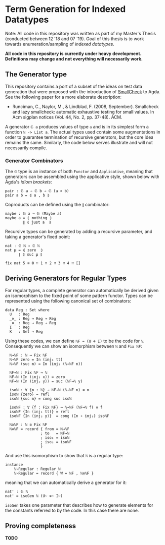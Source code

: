 # Term Generation for Indexed Datatypes

Note: All code in this repository was written as part of my Master's Thesis (conducted between 12 '18 and 07 `19). Goal of this thesis is to work towards enumeration/sampling of *indexed datatypes*. 

**All code in this repository is currently under heavy development. Definitions may change and not everything will necessarily work.**

## The Generator type

This repository contains a port of a subset of the ideas on test data generation that were proposed with the introduction of [SmallCheck](https://github.com/feuerbach/smallcheck) to Agda. See the following paper for a more elaborate description:

* Runciman, C., Naylor, M., & Lindblad, F. (2008, September). Smallcheck and lazy smallcheck: automatic exhaustive testing for small values. In Acm sigplan notices (Vol. 44, No. 2, pp. 37-48). ACM.

A generator `𝔾 a` produces values of type `a` and is in its simplest form a function `ℕ -> List a`. The actual types used contain some augmentations in order to guarantee termination of recursive generators, but the core idea remains the same. Similarly, the code below serves illustrate and will not necessarily compile. 

### Generator Combinators

The `𝔾` type is an instance of both `Functor` and `Applicative`, meaning that generators can be assembled using the applicative style, shown below with Agda's *idiom brackets*: 

```
pair : 𝔾 a → 𝔾 b → 𝔾 (a × b)
pair a b = ⦇ a , b ⦈
```

Coproducts can be defined using the `∥` combinator: 

```
maybe : 𝔾 a → 𝔾 (Maybe a)
maybe a = ⦇ nothing ⦈
        ∥ ⦇ just a  ⦈
```

Recursive types can be generated by adding a recursive parameter, and taking a generator's fixed point: 

```
nat : 𝔾 ℕ → 𝔾 ℕ
nat μ = ⦇ zero  ⦈
      ∥ ⦇ suc μ ⦈ 
```

```
fix nat 5 ≡ 0 ∷ 1 ∷ 2 ∷ 3 ∷ 4 ∷ []
```

## Deriving Generators for Regular Types

For regular types, a complete generator can automatically be derived given an isomorphism to the fixed point of some pattern functor. Types can be represented using the following canonical set of combinators: 

```
data Reg : Set where
  U   : Reg 
  _⊕_ : Reg → Reg → Reg
  _⊗_ : Reg → Reg → Reg
  I   : Reg
  K   : Set → Reg
```

Using these codes, we can define `ℕF = (U ⊕ I)` to be the code for `ℕ`. Consequently we can show an isomorphism between `ℕ` and `Fix ℕF`: 

```
  ℕ→ℕF : ℕ → Fix ℕF
  ℕ→ℕF zero = In (inj₁ tt)
  ℕ→ℕF (suc n) = In (inj₂ (ℕ→ℕF n))

  ℕF→ℕ : Fix ℕF → ℕ
  ℕF→ℕ (In (inj₁ x)) = zero
  ℕF→ℕ (In (inj₂ y)) = suc (ℕF→ℕ y)

  isoℕ : ∀ {n : ℕ} → ℕF→ℕ (ℕ→ℕF n) ≡ n
  isoℕ {zero} = refl
  isoℕ {suc n} = cong suc isoℕ

  isoℕF : ∀ {f : Fix ℕF} → ℕ→ℕF (ℕF→ℕ f) ≡ f
  isoℕF {In (inj₁ tt)} = refl
  isoℕF {In (inj₂ y)}  = cong (In ∘ inj₂) isoℕF
  
  ℕ≅ℕF : ℕ ≅ Fix ℕF
  ℕ≅ℕF = record { from = ℕ→ℕF
                ; to   = ℕF→ℕ
                ; iso₁ = isoℕ
                ; iso₂ = isoℕF
                }
```

And use this isomorphism to show that `ℕ` is a regular type: 

```
instance 
    ℕ-Regular : Regular ℕ
    ℕ-Regular = record { W = ℕF , ℕ≅ℕF }
```

meaning that we can automatically derive a generator for it: 

```
nat' : 𝔾 ℕ
nat' = isoGen ℕ (U~ ⊕~ I~)
```

`isoGen` takes one parameter that describes how to generate elements for the constants referred to by the code. In this case there are none. 

## Proving completeness

**TODO**


